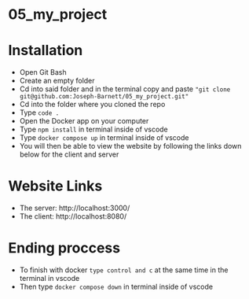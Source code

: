 # 05_my_project

# Installation

- Open Git Bash
- Create an empty folder
- Cd into said folder and in the terminal copy and paste
  `"git clone git@github.com:Joseph-Barnett/05_my_project.git"`
- Cd into the folder where you cloned the repo
- Type `code .`
- Open the Docker app on your computer 
- Type `npm install` in terminal inside of vscode
- Type `docker compose up` in terminal inside of vscode
- You will then be able to view the website by following the links down below 
  for the client and server

# Website Links

- The server: http://localhost:3000/
- The client: http://localhost:8080/

# Ending proccess

- To finish with docker `type control and c` at the same time in the terminal in vscode
- Then type `docker compose down` in terminal inside of vscode
